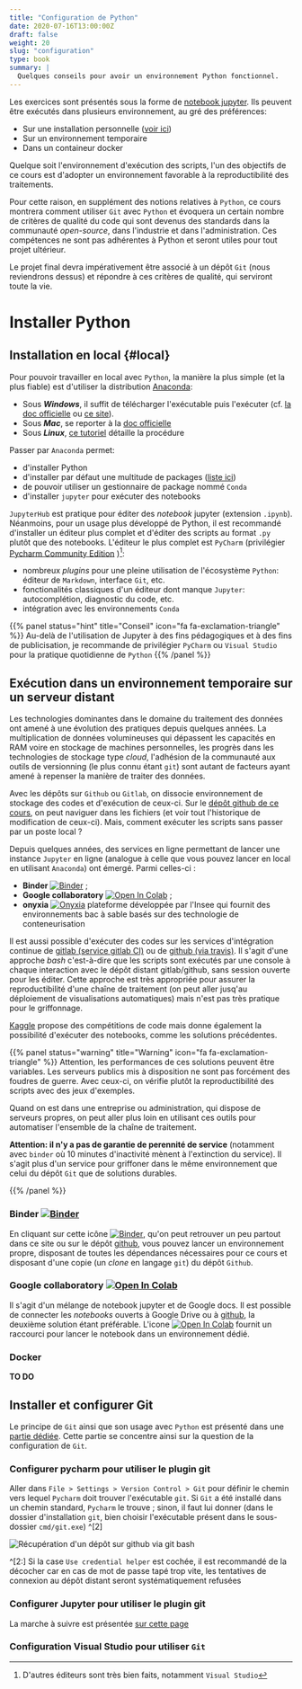 ```yaml
---
title: "Configuration de Python"
date: 2020-07-16T13:00:00Z
draft: false
weight: 20
slug: "configuration"
type: book
summary: |
  Quelques conseils pour avoir un environnement Python fonctionnel.
---
```


Les exercices sont présentés sous la
forme de [notebook jupyter](https://jupyter-notebook.readthedocs.io/en/stable/). Ils peuvent être exécutés
dans plusieurs environnement, au gré des préférences:

* Sur une installation personnelle ([voir ici](#local))
* Sur un environnement temporaire
* Dans un containeur docker

Quelque soit l'environnement d'exécution des scripts, l'un des objectifs
de ce cours est d'adopter un environnement favorable à la reproductibilité 
des traitements.

Pour cette raison, en supplément des notions relatives 
à `Python`, ce cours montrera comment utiliser `Git` avec `Python` et 
évoquera un
certain nombre de critères de qualité du code qui sont devenus
des standards dans la communauté *open-source*, dans l'industrie et dans
l'administration. Ces compétences ne sont pas adhérentes à Python et seront
utiles pour tout projet ultérieur.
 
Le projet final devra impérativement
être associé à un dépôt `Git` (nous reviendrons dessus) et répondre à 
ces critères de qualité, qui serviront toute la vie.

# Installer Python

## Installation en local {#local}

Pour pouvoir travailler en local avec `Python`, la manière la plus simple (et la plus fiable) est d'utiliser
la distribution [Anaconda](https://docs.anaconda.com/anaconda/install/):

* Sous **_Windows_**, il suffit de télécharger l'exécutable puis
l'exécuter (cf. [la doc officielle](https://docs.anaconda.com/anaconda/install/windows/)
ou [ce site](https://mrmint.fr/installer-environnement-python-machine-learning-anaconda)). 
* Sous **_Mac_**, se reporter à la [doc officielle](https://docs.anaconda.com/anaconda/install/mac-os/)
* Sous **_Linux_**, [ce tutoriel](https://linuxize.com/post/how-to-install-anaconda-on-ubuntu-18-04/) détaille
la procédure

Passer par `Anaconda` permet:

* d'installer Python
* d'installer par défaut une multitude de packages
([liste ici](https://docs.anaconda.com/anaconda/packages/py3.6_win-64/))
* de pouvoir utiliser un gestionnaire de package nommé `Conda`
* d'installer `jupyter` pour exécuter des notebooks 

`JupyterHub` est pratique pour éditer des *notebook* jupyter (extension `.ipynb`). Néanmoins, pour un usage
plus développé de Python, il est recommandé d'installer un éditeur plus complet et d'éditer des 
scripts au format `.py` plutôt que des notebooks. L'éditeur le plus complet est 
`PyCharm` (privilégier [Pycharm Community Edition](https://www.jetbrains.com/pycharm/)
)[^1]: 

[^1]: D'autres éditeurs sont très bien faits, notamment `Visual Studio`

* nombreux *plugins* pour une pleine utilisation de l'écosystème `Python`: éditeur de `Markdown`, 
interface `Git`, etc. 
* fonctionalités classiques d'un éditeur dont manque `Jupyter`: autocomplétion, diagnostic du code, etc.
* intégration avec les environnements `Conda`


{{% panel status="hint" title="Conseil" icon="fa fa-exclamation-triangle" %}}
Au-delà de l'utilisation de Jupyter à des fins pédagogiques et à des fins de publicisation, je recommande
de privilégier `PyCharm` ou `Visual Studio` pour la pratique quotidienne de `Python`
{{% /panel %}}

## Exécution dans un environnement temporaire sur un serveur distant

Les technologies dominantes dans le domaine du traitement des données ont amené à une évolution des pratiques
depuis quelques années. La multiplication de données volumineuses qui dépassent les capacités en RAM
voire en stockage de machines personnelles, les progrès dans les technologies de stockage type *cloud*,
l'adhésion de la communauté aux outils de versionning (le plus connu étant `git`) sont autant de facteurs
ayant amené à repenser la manière de traiter des données. 


Avec les dépôts sur `Github` ou `Gitlab`, on dissocie environnement de stockage des codes et
d'exécution de ceux-ci. Sur le
[dépôt github de ce cours](https://github.com/linogaliana/python-datascientist), on peut
naviguer dans les fichiers (et voir tout l'historique de modification de ceux-ci). Mais,
comment exécuter les scripts sans passer par un poste local ? 

Depuis quelques années, des services en ligne permettant de
lancer une instance `Jupyter` en ligne (analogue à celle que vous pouvez
lancer en local en utilisant `Anaconda`) ont émergé. Parmi celles-ci :

* **__Binder__** [![Binder](https://mybinder.org/badge_logo.svg)](https://mybinder.org/v2/gh/linogaliana/python-datascientist/master) ;
* **Google collaboratory**
[![Open In Colab](https://colab.research.google.com/assets/colab-badge.svg)](http://colab.research.google.com/github/linogaliana/python-datascientist/blob/pandas_intro/static/notebooks/numpy.ipynb)
;
* __onyxia__ [![Onyxia](https://img.shields.io/badge/launch-onyxia-blue)](https://datalab.sspcloud.fr/my-lab/catalogue/inseefrlab-helm-charts-datascience/jupyter/deploiement?resources.requests.memory=4096Mi) plateforme développée par l'Insee qui fournit des environnements bac à sable basés sur des technologie de conteneurisation


Il est aussi possible d'exécuter des codes sur les services d'intégration continue de 
[gitlab (service gitlab CI)](https://medium.com/metro-platform/continuous-integration-for-python-3-in-gitlab-e1b4446be76b)
ou de [github (via travis)](https://docs.travis-ci.com/user/languages/python/). Il s'agit d'une approche
*bash* c'est-à-dire que les scripts sont exécutés par une console à chaque interaction avec le dépôt
distant gitlab/github, sans session ouverte pour les éditer. Cette approche est très appropriée
pour assurer la reproductibilité d'une chaîne de traitement (on peut aller jusq'au
déploiement de visualisations automatiques) mais n'est pas très pratique pour
le griffonnage.

[Kaggle](https://www.kaggle.com/notebooks) propose des compétitions de code mais
donne également la possibilité d'exécuter des notebooks,
comme les solutions précédentes.

{{% panel status="warning" title="Warning" icon="fa fa-exclamation-triangle" %}}
Attention, les performances de ces solutions peuvent être variables. Les serveurs publics mis à disposition
ne sont pas forcément des foudres de guerre. Avec ceux-ci,
on vérifie plutôt la reproductibilité des scripts avec des jeux d'exemples.

Quand on est dans une entreprise ou administration, qui dispose de serveurs propres,
on peut aller plus loin en utilisant ces outils 
pour automatiser l'ensemble de la chaîne de traitement. 

**Attention: il n'y a pas de garantie de perennité de service** (notamment avec `binder` où
10 minutes d'inactivité mènent à l'extinction du service). Il s'agit plus d'un service pour griffoner
dans le même environnement que celui du dépôt `Git` que de solutions durables.

{{% /panel %}}


### Binder [![Binder](https://mybinder.org/badge_logo.svg)](https://mybinder.org/v2/gh/linogaliana/python-datascientist/master)

En cliquant sur cette icône
[![Binder](https://mybinder.org/badge_logo.svg)](https://mybinder.org/v2/gh/linogaliana/python-datascientist/master),
qu'on peut retrouver un peu partout dans ce site ou sur le dépôt
[github](https://github.com/linogaliana/python-datascientist), vous pouvez lancer un environnement propre,
disposant de toutes les dépendances nécessaires pour ce cours et disposant d'une copie
(un *clone* en langage `git`) du dépôt `Github`.



### Google collaboratory [![Open In Colab](https://colab.research.google.com/assets/colab-badge.svg)](https://colab.research.google.com/github/googlecolab/colabtools/blob/master/notebooks/colab-github-demo.ipynb)

Il s'agit d'un mélange de notebook jupyter et de Google docs. Il est possible de connecter les
*notebooks* ouverts à Google Drive ou à
[github](https://colab.research.google.com/github/googlecolab/colabtools/blob/master/notebooks/colab-github-demo.ipynb),
la deuxième solution étant préférable. L'icone
[![Open In Colab](https://colab.research.google.com/assets/colab-badge.svg)](https://colab.research.google.com/github/googlecolab/colabtools/blob/master/notebooks/colab-github-demo.ipynb)
fournit un raccourci pour lancer le notebook dans un environnement dédié.


### Docker

**TO DO**
 
## Installer et configurer Git

Le principe de `Git` ainsi que son usage avec `Python` est présenté dans 
une [partie dédiée](git). Cette partie se concentre ainsi sur la question
de la configuration de `Git`.


### Configurer pycharm pour utiliser le plugin git

Aller dans `File > Settings > Version Control > Git` pour définir le
chemin vers lequel `Pycharm` doit trouver
l'exécutable `git`. Si `Git` a été installé dans un chemin standard,
`Pycharm` le trouve ; sinon, 
il faut lui donner (dans le dossier d'installation `git`,
bien choisir l'exécutable présent dans 
le sous-dossier `cmd/git.exe`) ^[2]

![Récupération d'un dépôt sur github via git bash](./pictures/vcspycharm2.png)

^[2:] Si la case `Use credential helper` est cochée, il est recommandé de la décocher car en cas
de mot de passe tapé trop vite, les tentatives de connexion au dépôt distant seront
systématiquement refusées 


### Configurer Jupyter pour utiliser le plugin git

La marche à suivre est présentée
[sur cette page](https://github.com/jupyterlab/jupyterlab-git)

### Configuration Visual Studio pour utiliser `Git`

